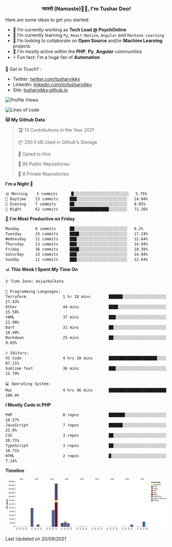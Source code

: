<h3 align="center">नमस्ते (Namaste)🙏🏻, I'm Tushar Deo!</h3>

Here are some ideas to get you started:

- 🔭 I’m currently working as **Tech Lead @ PsychOnline**
- 🌱 I’m currently learning `Py`, `React-Native`, `Angular` and `Machine Learning`
- 👯 I’m looking to collaborate on **Open Source** and/or **Machine Learning** projects
- 💬 I'm mostly active within the **PHP**, **Py**, **Angular** communities
- ⚡ Fun fact: I'm a huge fan of **Automation**

📣 Get in Touch? :
- Twitter: [twitter.com/tusharvikky](https://twitter.com/tusharvikky)
- LinkedIn: [linkedin.com/in/tusharvikky](https://www.linkedin.com/in/tusharvikky/)
- Site: [tusharvikky.github.io](https://tusharvikky.github.io/)

<!--START_SECTION:waka-->
![Profile Views](http://img.shields.io/badge/Profile%20Views-0-blue)

![Lines of code](https://img.shields.io/badge/From%20Hello%20World%20I%27ve%20Written-540137%20lines%20of%20code-blue)

**🐱 My Github Data** 

> 🏆 13 Contributions in the Year 2021
 > 
> 📦 250.5 kB Used in Github's Storage 
 > 
> 💼 Opted to Hire
 > 
> 📜 95 Public Repositories 
 > 
> 🔑 8 Private Repositories  
 > 
**I'm a Night 🦉** 

```text
🌞 Morning    5 commits      █░░░░░░░░░░░░░░░░░░░░░░░░   5.75% 
🌆 Daytime    13 commits     ███░░░░░░░░░░░░░░░░░░░░░░   14.94% 
🌃 Evening    7 commits      ██░░░░░░░░░░░░░░░░░░░░░░░   8.05% 
🌙 Night      62 commits     █████████████████░░░░░░░░   71.26%

```
📅 **I'm Most Productive on Friday** 

```text
Monday       8 commits      ██░░░░░░░░░░░░░░░░░░░░░░░   9.2% 
Tuesday      15 commits     ████░░░░░░░░░░░░░░░░░░░░░   17.24% 
Wednesday    11 commits     ███░░░░░░░░░░░░░░░░░░░░░░   12.64% 
Thursday     13 commits     ███░░░░░░░░░░░░░░░░░░░░░░   14.94% 
Friday       16 commits     ████░░░░░░░░░░░░░░░░░░░░░   18.39% 
Saturday     13 commits     ███░░░░░░░░░░░░░░░░░░░░░░   14.94% 
Sunday       11 commits     ███░░░░░░░░░░░░░░░░░░░░░░   12.64%

```


📊 **This Week I Spent My Time On** 

```text
⌚︎ Time Zone: Asia/Kolkata

💬 Programming Languages: 
Terraform                1 hr 18 mins        ██████░░░░░░░░░░░░░░░░░░░   27.43% 
Other                    44 mins             ████░░░░░░░░░░░░░░░░░░░░░   15.58% 
YAML                     37 mins             ███░░░░░░░░░░░░░░░░░░░░░░   12.98% 
Dart                     31 mins             ██░░░░░░░░░░░░░░░░░░░░░░░   10.98% 
Markdown                 25 mins             ██░░░░░░░░░░░░░░░░░░░░░░░   9.03%

🔥 Editors: 
VS Code                  4 hrs 10 mins       █████████████████████░░░░   87.21% 
Sublime Text             36 mins             ███░░░░░░░░░░░░░░░░░░░░░░   12.79%

💻 Operating System: 
Mac                      4 hrs 46 mins       █████████████████████████   100.0%

```

**I Mostly Code in PHP** 

```text
PHP                      8 repos             ███████░░░░░░░░░░░░░░░░░░   28.57% 
JavaScript               7 repos             ██████░░░░░░░░░░░░░░░░░░░   25.0% 
CSS                      3 repos             ██░░░░░░░░░░░░░░░░░░░░░░░   10.71% 
TypeScript               3 repos             ██░░░░░░░░░░░░░░░░░░░░░░░   10.71% 
HTML                     2 repos             █░░░░░░░░░░░░░░░░░░░░░░░░   7.14%

```


**Timeline**

![Chart not found](https://raw.githubusercontent.com/tusharvikky/tusharvikky/master/charts/bar_graph.png) 


 Last Updated on 20/09/2021
<!--END_SECTION:waka-->

